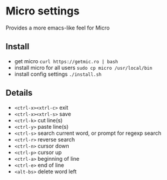 
# Micro settings

Provides a more emacs-like feel for Micro

## Install

* get micro `curl https://getmic.ro | bash`
* install micro for all users `sudo cp micro /usr/local/bin`
* install config settings `./install.sh`

## Details

* `<ctrl-x><xtrl-c>` exit
* `<ctrl-x><xtrl-s>` save
* `<ctrl-k>` cut line(s)
* `<ctrl-y>` paste line(s)
* `<ctrl-s>` search current word, or prompt for regexp search
* `<ctrl-r>` reverse search
* `<ctrl-n>` cursor down
* `<ctrl-p>` cursor up
* `<ctrl-a>` beginning of line
* `<ctrl-e>` end of line
* `<alt-bs>` delete word left
